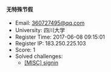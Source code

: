 #### 无特殊节假  

* Email: 360727495@qq.com  
* University: 四川大学  
* Register Time: 2017-06-08 09:15:01  
* Register IP: 183.250.225.103  
* Score: 1  
* Solved challenges: 
  * [[MISC] signin](https://github.com/SniperOJ/Challenges/blob/master/MISC/signin.json)  
